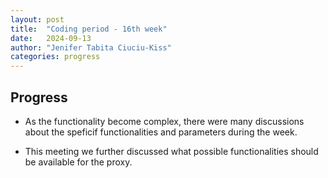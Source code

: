 ```yaml
---
layout: post
title:  "Coding period - 16th week"
date:   2024-09-13
author: "Jenifer Tabita Ciuciu-Kiss"
categories: progress
---
```


## Progress
- As the functionality become complex, there were many discussions about the speficif functionalities and parameters during the week. 

- This meeting we further discussed what possible functionalities should be available for the proxy.